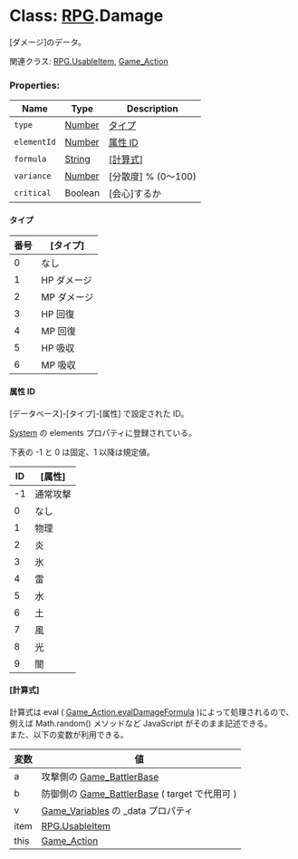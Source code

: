 # Class: [RPG](RPG.md).Damage

[ダメージ]のデータ。

関連クラス: [RPG.UsableItem](RPG.UsableItem.md), [Game_Action](Game_Action.md)

### Properties:

| Name        | Type                | Description                      |
| ----------- | ------------------- | -------------------------------- |
| `type`      | [Number](Number.md) | [タイプ](RPG.Damage.md#タイプ)   |
| `elementId` | [Number](Number.md) | [属性 ID](RPG.Damage.md#属性id)  |
| `formula`   | [String](String.md) | [[計算式]](RPG.Damage.md#計算式) |
| `variance`  | [Number](Number.md) | [分散度] % (0〜100)              |
| `critical`  | Boolean             | [会心]するか                     |

#### タイプ

| 番号 | [タイプ]    |
| ---- | ----------- |
| 0    | なし        |
| 1    | HP ダメージ |
| 2    | MP ダメージ |
| 3    | HP 回復     |
| 4    | MP 回復     |
| 5    | HP 吸収     |
| 6    | MP 吸収     |

#### 属性 ID

[データベース]-[タイプ]-[属性] で設定された ID。

[System](RPG.System.md) の elements プロパティに登録されている。

下表の -1 と 0 は固定、1 以降は規定値。

| ID  | [属性]   |
| --- | -------- |
| -1  | 通常攻撃 |
| 0   | なし     |
| 1   | 物理     |
| 2   | 炎       |
| 3   | 氷       |
| 4   | 雷       |
| 5   | 水       |
| 6   | 土       |
| 7   | 風       |
| 8   | 光       |
| 9   | 闇       |

#### [計算式]

計算式は eval ( [Game_Action.evalDamageFormula](Game_Action.md#evaldamageformula-target--number) )によって処理されるので、例えば Math.random() メソッドなど JavaScript がそのまま記述できる。<br />
また、以下の変数が利用できる。

| 変数 | 値                                                                   |
| ---- | -------------------------------------------------------------------- |
| a    | 攻撃側の [Game_BattlerBase](Game_BattlerBase.md)                     |
| b    | 防御側の [Game_BattlerBase](Game_BattlerBase.md) ( target で代用可 ) |
| v    | [Game_Variables](Game_Variables.md) の \_data プロパティ             |
| item | [RPG.UsableItem](RPG.UsableItem.md)                                  |
| this | [Game_Action](Game_Action.md)                                        |
